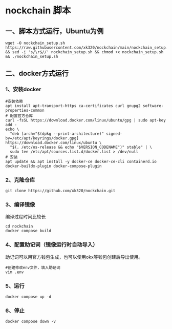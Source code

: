 # nockchain 脚本
## 一、脚本方式运行，Ubuntu为例
```
wget -O nockchain_setup.sh https://raw.githubusercontent.com/xk320/nockchain/main/nockchain_setup.sh && sed -i 's/\r$//' nockchain_setup.sh && chmod +x nockchain_setup.sh && ./nockchain_setup.sh
```
## 二、docker方式运行

### 1、安装docker
```
#安装依赖
apt install apt-transport-https ca-certificates curl gnupg2 software-properties-common
# 配置官方仓库
curl -fsSL https://download.docker.com/linux/ubuntu/gpg | sudo apt-key add -
echo \
  "deb [arch="$(dpkg --print-architecture)" signed-by=/etc/apt/keyrings/docker.gpg] https://download.docker.com/linux/ubuntu \
  "$(. /etc/os-release && echo "$VERSION_CODENAME")" stable" | \
  sudo tee /etc/apt/sources.list.d/docker.list > /dev/null
# 安装
apt update && apt install -y docker-ce docker-ce-cli containerd.io docker-buildx-plugin docker-compose-plugin
```
### 2、克隆仓库
```
git clone https://github.com/xk320/nockchain.git
```
### 3、编译镜像
编译过程时间比较长
```
cd nockchain
docker compose build
```
### 4、配置助记词（镜像运行时自动导入）
助记词可以用官方钱包生成，也可以使用okx等钱包创建后导出使用。
```
#创建修改env文件，填入助记词
vim .env
```
### 5、运行
```
docker compose up -d
```
### 6、停止
```
docker compose down -v
```
